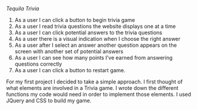 *Tequila Trivia*

1. As a user I can click a button to begin trivia game
2. As a user I read trivia questions the website displays one at a time
3. As a user I can click potential answers to the trivia questions
4. As a user there is a visual indication when I choose the right answer
5. As a user after I select an answer another question appears on the screen with another set of potential answers
6. As a user I can see how many points I've earned from answering questions correctly
7. As a user I can click a button to restart game.

For my first project I decided to take a simple approach.  I first thought of what elements are involved in a Trivia game. I wrote down the different functions my code would need in order to implement those elements. I used JQuery and CSS to build my game.
